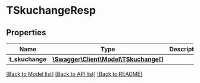 # TSkuchangeResp

## Properties
Name | Type | Description | Notes
------------ | ------------- | ------------- | -------------
**t_skuchange** | [**\Swagger\Client\Model\TSkuchange[]**](TSkuchange.md) |  | [optional] 

[[Back to Model list]](../README.md#documentation-for-models) [[Back to API list]](../README.md#documentation-for-api-endpoints) [[Back to README]](../README.md)


